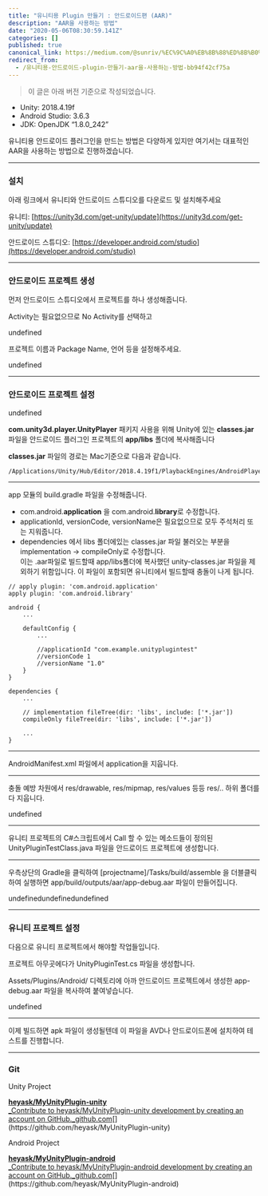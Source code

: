 ```yaml
---
title: "유니티용 Plugin 만들기 : 안드로이드편 (AAR)"
description: "AAR을 사용하는 방법"
date: "2020-05-06T08:30:59.141Z"
categories: []
published: true
canonical_link: https://medium.com/@sunriv/%EC%9C%A0%EB%8B%88%ED%8B%B0%EC%9A%A9-%EC%95%88%EB%93%9C%EB%A1%9C%EC%9D%B4%EB%93%9C-plugin-%EB%A7%8C%EB%93%A4%EA%B8%B0-aar%EC%9D%84-%EC%82%AC%EC%9A%A9%ED%95%98%EB%8A%94-%EB%B0%A9%EB%B2%95-bb94f42cf75a
redirect_from:
  - /유니티용-안드로이드-plugin-만들기-aar을-사용하는-방법-bb94f42cf75a
---
```


> 이 글은 아래 버전 기준으로 작성되었습니다.

-   Unity: 2018.4.19f
-   Android Studio: 3.6.3
-   JDK: OpenJDK “1.8.0\_242”

유니티용 안드로이드 플러그인을 만드는 방법은 다양하게 있지만 여기서는 대표적인 AAR을 사용하는 방법으로 진행하겠습니다.

---

### **설치**

아래 링크에서 유니티와 안드로이드 스튜디오를 다운로드 및 설치해주세요

유니티: [https://unity3d.com/get-unity/update](https://unity3d.com/get-unity/update)

안드로이드 스튜디오: [https://developer.android.com/studio](https://developer.android.com/studio)

---

### 안드로이드 프로젝트 생성

먼저 안드로이드 스튜디오에서 프로젝트를 하나 생성해줍니다.

Activity는 필요없으므로 No Activity를 선택하고

undefined

프로젝트 이름과 Package Name, 언어 등을 설정해주세요.

undefined

---

### 안드로이드 프로젝트 설정

undefined

**com.unity3d.player.UnityPlayer** 패키지 사용을 위해 Unity에 있는 **classes.jar**파일을 안드로이드 플러그인 프로젝트의 **app/libs** 폴더에 복사해줍니다

**classes.jar** 파일의 경로는 Mac기준으로 다음과 같습니다.

```
/Applications/Unity/Hub/Editor/2018.4.19f1/PlaybackEngines/AndroidPlayer/Variations/il2cpp/Release/Classes/classes.jar
```

---

app 모듈의 build.gradle 파일을 수정해줍니다.

-   com.android.**application** 을 com.android.**library**로 수정합니다.
-   applicationId, versionCode, versionName은 필요없으므로 모두 주석처리 또는 지워줍니다.
-   dependencies 에서 libs 폴더에있는 classes.jar 파일 불러오는 부분을 implementation -> compileOnly로 수정합니다.  
    이는 .aar파일로 빌드할때 app/libs폴더에 복사했던 unity-classes.jar 파일을 제외하기 위함입니다. 이 파일이 포함되면 유니티에서 빌드할때 충돌이 나게 됩니다.

```
// apply plugin: 'com.android.application'
apply plugin: 'com.android.library'

android {
    ...

    defaultConfig { 
        ...

        //applicationId "com.example.unityplugintest"
        //versionCode 1
        //versionName "1.0"
    }
}

dependencies {
    ...

    // implementation fileTree(dir: 'libs', include: ['*.jar'])
    compileOnly fileTree(dir: 'libs', include: ['*.jar'])

    ...
}
```

---

AndroidManifest.xml 파일에서 application을 지웁니다.

---

충돌 예방 차원에서 res/drawable, res/mipmap, res/values 등등 res/.. 하위 폴더를 다 지웁니다.

undefined

---

유니티 프로젝트의 C#스크립트에서 Call 할 수 있는 메소드들이 정의된UnityPluginTestClass.java 파일을 안드로이드 프로젝트에 생성합니다.

---

우측상단의 Gradle을 클릭하여 \[projectname\]/Tasks/build/assemble 을 더블클릭하여 실행하면 app/build/outputs/aar/app-debug.aar 파일이 만들어집니다.

undefinedundefinedundefined

---

### 유니티 프로젝트 설정

다음으로 유니티 프로젝트에서 해야할 작업들입니다.

프로젝트 아무곳에다가 UnityPluginTest.cs 파일을 생성합니다.

Assets/Plugins/Android/ 디렉토리에 아까 안드로이드 프로젝트에서 생성한 app-debug.aar 파일을 복사하여 붙여넣습니다.

undefined

---

이제 빌드하면 apk 파일이 생성될텐데 이 파일을 AVD나 안드로이드폰에 설치하여 테스트를 진행합니다.

---

### Git

Unity Project

[**heyask/MyUnityPlugin-unity**  
_Contribute to heyask/MyUnityPlugin-unity development by creating an account on GitHub._github.com](https://github.com/heyask/MyUnityPlugin-unity "https://github.com/heyask/MyUnityPlugin-unity")[](https://github.com/heyask/MyUnityPlugin-unity)

Android Project

[**heyask/MyUnityPlugin-android**  
_Contribute to heyask/MyUnityPlugin-android development by creating an account on GitHub._github.com](https://github.com/heyask/MyUnityPlugin-android "https://github.com/heyask/MyUnityPlugin-android")[](https://github.com/heyask/MyUnityPlugin-android)
